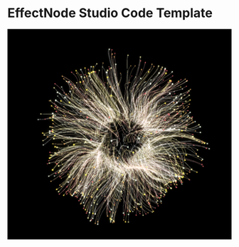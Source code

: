 # EffectNode Studio Code Template

[![CodeTemplate](https://github.com/wonglok/effectnode-studio-code-template/blob/master/docs/img/create-react-app-code-template-flully.png?raw=true)](https://effectnode-studio-code-template.vercel.app/)

